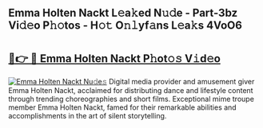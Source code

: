 ## Emma Holten Nackt L𝚎a𝚔ed N𝚞𝚍e - Part-3bz Vi𝚍𝚎o P𝚑𝚘tos - H𝚘𝚝 O𝚗𝚕yf𝚊ns L𝚎a𝚔s 4VoO6

# <h2><a href="http://kfd1dz.oniu.top/?m=Emma+Holten+Nackt">🔗👉 🔴 Emma Holten Nackt P𝚑ot𝚘𝚜 V𝚒d𝚎o</a></h2>

[![Emma Holten Nackt Nu𝚍e𝚜](https://i.imgur.com/0qMVB7G.gif)](http://kfd1dz.oniu.top/?m=Emma+Holten+Nackt)
Digital media provider and amusement giver Emma Holten Nackt, acclaimed for distributing dance and lifestyle content through trending choreographies and short films. Exceptional mime troupe member Emma Holten Nackt, famed for their remarkable abilities and accomplishments in the art of silent storytelling.  
